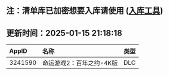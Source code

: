 ## 注：清单库已加密想要入库请使用 ([入库工具](https://github.com/BlankTMing/ManifestAutoUpdate/releases))

## 更新时间：2025-01-15 21:18:18
| AppID | 名称 | 类型  |
| :-------------------- | :----------------------------- | :----------- |
| 3241590 | 命运游戏2：百年之约-4K版| DLC |
